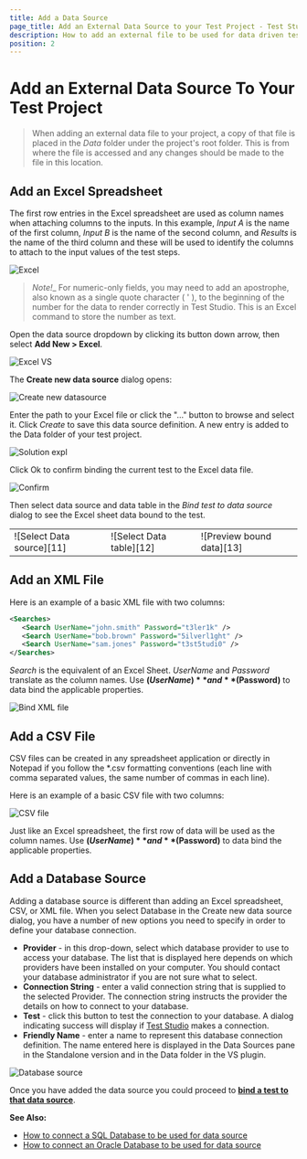 ```yaml
---
title: Add a Data Source
page_title: Add an External Data Source to your Test Project - Test Studio Dev Documentation
description: How to add an external file to be used for data driven testing with Test Studio Dev 
position: 2
---
```

# Add an External Data Source To Your Test Project

> When adding an external data file to your project, a copy of that file is placed in the _Data_ folder under the project's root folder. This is from where the file is accessed and any changes should be made to the file in this location.

## Add an Excel Spreadsheet

The first row entries in the Excel spreadsheet are used as column names when attaching columns to the inputs. In this example, *Input A* is the name of the first column, *Input B* is the name of the second column, and *Results* is the name of the third column and these will be used to identify the columns to attach to the input values of the test steps.

![Excel][1]

> _Note!__ For numeric-only fields, you may need to add an apostrophe, also known as a single quote character ( ' ), to the beginning of the number for the data to render correctly in Test Studio. This is an Excel command to store the number as text.

Open the data source dropdown by clicking its button down arrow, then select **Add New > Excel**.

![Excel VS][3]

The **Create new data source** dialog opens:

![Create new datasource][4]

Enter the path to your Excel file or click the "..." button to browse and select it. Click _Create_ to save this data source definition. A new entry is added to the Data folder of your test project.

![Solution expl][7]

Click Ok to confirm binding the current test to the Excel data file.

![Confirm][6]

Then select data source and data table in the _Bind test to data source_ dialog to see the Excel sheet data bound to the test. 

<table id="no-table">
<tr>
<td>![Select Data source][11]</td>
<td>![Select Data table][12]</td>
<td>![Preview bound data][13]</td>
</tr>
<table>

## Add an XML File

Here is an example of a basic XML file with two columns:

````XML
<Searches>
   <Search UserName="john.smith" Password="t3ler1k" />
   <Search UserName="bob.brown" Password="5ilverl1ght" />
   <Search UserName="sam.jones" Password="t3st5tudi0" />
</Searches>
````

*Search* is the equivalent of an Excel Sheet. *UserName* and *Password* translate as the column names. Use **$(UserName)** and **$(Password)** to data bind the applicable properties.

![Bind XML file][8]

## Add a CSV File

CSV files can be created in any spreadsheet application or directly in Notepad if you follow the *.csv formatting conventions (each line with comma separated values, the same number of commas in each line).

Here is an example of a basic CSV file with two columns:

![CSV file][9]

Just like an Excel spreadsheet, the first row of data will be used as the column names. Use **$(UserName)** and **$(Password)** to data bind the applicable properties.

## Add a Database Source

Adding a database source is different than adding an Excel spreadsheet, CSV, or XML file. When you select Database in the Create new data source dialog, you have a number of new options you need to specify in order to define your database connection.

- **Provider** - in this drop-down, select which database provider to use to access your database. The list that is displayed here depends on which providers have been installed on your computer. You should contact your database administrator if you are not sure what to select.
- **Connection String** - enter a valid connection string that is supplied to the selected Provider. The connection string instructs the provider the details on how to connect to your database.
- **Test** - click this button to test the connection to your database. A dialog indicating success will display if <a href="http://www.telerik.com/teststudio" target="_blank">Test Studio</a> makes a connection.
- **Friendly Name** - enter a name to represent this database connection definition. The name entered here is displayed in the Data Sources pane in the Standalone version and in the Data folder in the VS plugin.

![Database source][10]

Once you have added the data source you could proceed to <a href="/features/data-driven-testing/bind-test-data-source" target="_blank">__bind a test to that data source__</a>. 

__See Also:__

* <a href="/advanced-topics/data-driven-testing/sql-database-example" target="_blank">How to connect a SQL Database to be used for data source</a>
*  <a href="/advanced-topics/data-driven-testing/oracle-db-example" target="_blank">How to connect an Oracle Database to be used for data source</a>

[1]: images/add-data-source/fig1.png
[3]: images/add-data-source/fig3.png
[4]: images/add-data-source/fig4.png

[6]: images/add-data-source/fig6.png
[7]: images/add-data-source/fig7.png
[8]: images/add-data-source/fig8.png
[9]: images/add-data-source/fig9.png
[10]: images/add-data-source/fig10.png
[11]: images/add-data-source/fig11.png
[12]: images/add-data-source/fig12.png
[13]: images/add-data-source/fig13.png